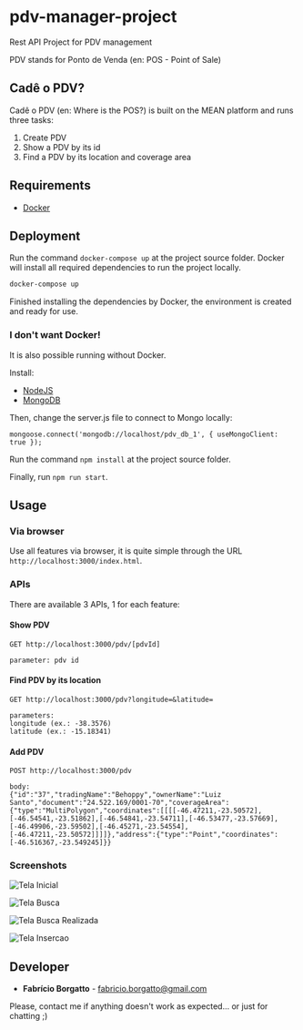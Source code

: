 # pdv-manager-project
Rest API Project for PDV management

PDV stands for Ponto de Venda (en: POS - Point of Sale)


## Cadê o PDV?
Cadê o PDV (en: Where is the POS?) is built on the MEAN platform and runs three tasks:

1. Create PDV
2. Show a PDV by its id
3. Find a PDV by its location and coverage area


## Requirements

* [Docker](https://www.docker.com/community-edition)

## Deployment
Run the command `docker-compose up` at the project source folder. Docker will install all required dependencies to run the project locally.

```bash
docker-compose up
```

Finished installing the dependencies by Docker, the environment is created and ready for use.


### I don't want Docker!
It is also possible running without Docker.

Install:
* [NodeJS](http://nodejs.org/)
* [MongoDB](https://www.mongodb.com/download-center#community)


Then, change the server.js file to connect to Mongo locally:

```
mongoose.connect('mongodb://localhost/pdv_db_1', { useMongoClient: true });
```

Run the command `npm install` at the project source folder.

Finally, run `npm run start`.


## Usage

### Via browser
Use all features via browser, it is quite simple through the URL `http://localhost:3000/index.html`.


### APIs
There are available 3 APIs, 1 for each feature:
#### Show PDV
```
GET http://localhost:3000/pdv/[pdvId]

parameter: pdv id
```

#### Find PDV by its location
```
GET http://localhost:3000/pdv?longitude=&latitude=

parameters: 
longitude (ex.: -38.3576)
latitude (ex.: -15.18341)
```

#### Add PDV
```
POST http://localhost:3000/pdv

body:
{"id":"37","tradingName":"Behoppy","ownerName":"Luiz Santo","document":"24.522.169/0001-70","coverageArea":{"type":"MultiPolygon","coordinates":[[[[-46.47211,-23.50572],[-46.54541,-23.51862],[-46.54841,-23.54711],[-46.53477,-23.57669],[-46.49906,-23.59502],[-46.45271,-23.54554],[-46.47211,-23.50572]]]]},"address":{"type":"Point","coordinates":[-46.516367,-23.549245]}}
```

### Screenshots

![Tela Inicial](/screenshots/screen_inicial.png)

![Tela Busca](/screenshots/screen_busca.png)

![Tela Busca Realizada](/screenshots/screen_busca_realizada.png)

![Tela Insercao](/screenshots/screen_insercao.png)


## Developer

* **Fabrício Borgatto** - fabricio.borgatto@gmail.com

Please, contact me if anything doesn't work as expected... or just for chatting ;)
